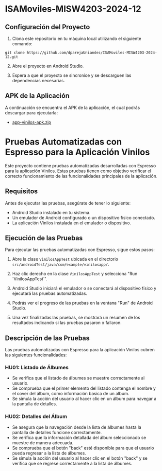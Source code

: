 # ISAMoviles-MISW4203-2024-12

## Configuración del Proyecto

1. Clona este repositorio en tu máquina local utilizando el siguiente comando:
```
git clone https://github.com/dparejaUniandes/ISAMoviles-MISW4203-2024-12.git
```
2. Abre el proyecto en Android Studio.

3. Espera a que el proyecto se sincronice y se descarguen las dependencias necesarias.

## APK de la Aplicación

A continuación se encuentra el APK de la aplicación, el cual podrás descargar para ejecutarla:

* [app-vinilos-apk.zip](https://github.com/dparejaUniandes/ISAMoviles-MISW4203-2024-12/files/15144804/app-vinilos-apk.zip)


# Pruebas Automatizadas con Espresso para la Aplicación Vinilos

Este proyecto contiene pruebas automatizadas desarrolladas con Espresso para la aplicación Vinilos. Estas pruebas tienen como objetivo verificar el correcto funcionamiento de las funcionalidades principales de la aplicación.

## Requisitos

Antes de ejecutar las pruebas, asegúrate de tener lo siguiente:

- Android Studio instalado en tu sistema.
- Un emulador de Android configurado o un dispositivo físico conectado.
- La aplicación Vinilos instalada en el emulador o dispositivo.

## Ejecución de las Pruebas

Para ejecutar las pruebas automatizadas con Espresso, sigue estos pasos:

1. Abre la clase `VinilosAppTest` ubicada en el directorio `src/androidTest/java/com/example/vinilosapp/`.

2. Haz clic derecho en la clase `VinilosAppTest` y selecciona "Run 'VinilosAppTest'".

3. Android Studio iniciará el emulador o se conectará al dispositivo físico y ejecutará las pruebas automatizadas.

4. Podrás ver el progreso de las pruebas en la ventana "Run" de Android Studio.

5. Una vez finalizadas las pruebas, se mostrará un resumen de los resultados indicando si las pruebas pasaron o fallaron.

## Descripción de las Pruebas

Las pruebas automatizadas con Espresso para la aplicación Vinilos cubren las siguientes funcionalidades:

### HU01: Listado de Álbumes

- Se verifica que el listado de álbumes se muestre correctamente al usuario.
- Se comprueba que el primer elemento del listado contenga el nombre y el cover del álbum, como información basica de un album.
- Se simula la acción del usuario al hacer clic en un álbum para navegar a la pantalla de detalles.

### HU02: Detalles del Álbum

- Se asegura que la navegación desde la lista de álbumes hasta la pantalla de detalles funcione correctamente.
- Se verifica que la información detallada del álbum seleccionado se muestre de manera adecuada.
- Se comprueba que el botón "back" esté disponible para que el usuario pueda regresar a la lista de álbumes.
- Se simula la acción del usuario al hacer clic en el botón "back" y se verifica que se regrese correctamente a la lista de álbumes.
